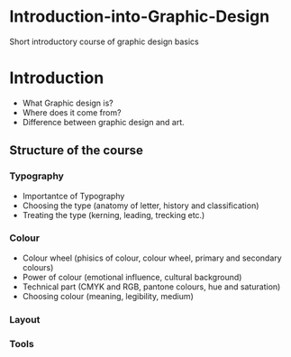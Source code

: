 Introduction-into-Graphic-Design
================================

Short introductory course of graphic design basics


# Introduction
- What Graphic design is? 
- Where does it come from? 
- Difference between graphic design and art. 

## Structure of the course

### Typography 

- Importantce of Typography
- Choosing the type (anatomy of letter, history and classification)
- Treating the type (kerning, leading, trecking etc.)

### Colour

- Colour wheel (phisics of colour, colour wheel, primary and secondary colours)
- Power of colour (emotional influence, cultural background)
- Technical part (CMYK and RGB, pantone colours, hue and saturation)
- Choosing colour (meaning, legibility, medium)

### Layout





### Tools
